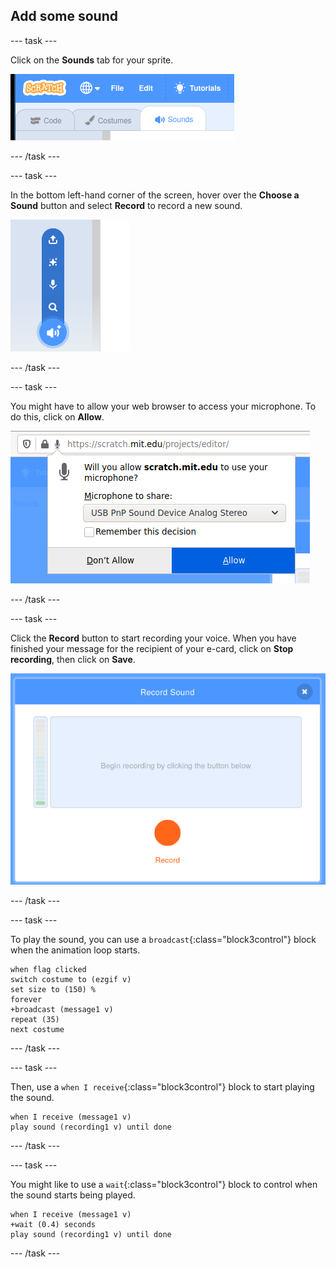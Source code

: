 ## Add some sound

--- task ---

Click on the **Sounds** tab for your sprite.

![image showing sounds tabs selected for the sprite](images/sounds-tab.png)

--- /task ---

--- task ---

In the bottom left-hand corner of the screen, hover over the **Choose a Sound** button and select **Record** to record a new sound.

![image showing sounds button selected with record a sound highlighted](images/record-sound.png)

--- /task ---

--- task ---

You might have to allow your web browser to access your microphone. To do this, click on **Allow**.

![image showing web browser prompt to enable access to microphone](images/allow-mic.png)

--- /task ---

--- task ---

Click the **Record** button to start recording your voice. When you have finished your message for the recipient of your e-card, click on **Stop recording**, then click on **Save**.

![image showing the record dialogue box within Scratch](images/record.png)

--- /task ---

--- task ---

To play the sound, you can use a `broadcast`{:class="block3control"} block when the animation loop starts.

```blocks3
when flag clicked
switch costume to (ezgif v)
set size to (150) %
forever
+broadcast (message1 v)
repeat (35)
next costume
```

--- /task ---

--- task ---

Then, use a `when I receive`{:class="block3control"} block to start playing the sound.

```blocks3
when I receive (message1 v)
play sound (recording1 v) until done
```

--- /task ---

--- task ---

You might like to use a `wait`{:class="block3control"} block to control when the sound starts being played.

```blocks3
when I receive (message1 v)
+wait (0.4) seconds
play sound (recording1 v) until done
```

--- /task ---




